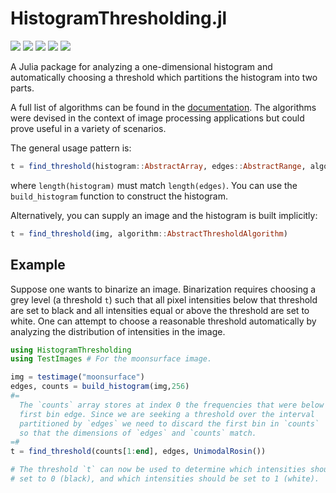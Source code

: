 # HistogramThresholding.jl

[![][action-img]][action-url]
[![][pkgeval-img]][pkgeval-url]
[![][codecov-img]][codecov-url]
[![][docs-stable-img]][docs-stable-url]
[![][docs-dev-img]][docs-dev-url]

A Julia package for analyzing a one-dimensional histogram and automatically choosing a threshold which partitions the histogram into two parts.  

A full list of algorithms can be found in the [documentation](https://juliaimages.github.io/HistogramThresholding.jl/stable). The algorithms were devised in the context of image processing applications but could prove useful in a variety of scenarios. 

The general usage pattern is:
```julia
t = find_threshold(histogram::AbstractArray, edges::AbstractRange, algorithm::AbstractThresholdAlgorithm)
```
where `length(histogram)` must match `length(edges)`. You can use the `build_histogram` function to construct the histogram.

Alternatively, you can supply an image and the histogram is built implicitly:
```julia
t = find_threshold(img, algorithm::AbstractThresholdAlgorithm)
```

## Example
Suppose one wants to binarize an image. Binarization requires choosing a grey level (a threshold `t`) such that all pixel intensities below that threshold are set to black and all intensities equal or above the threshold are set to white. One can attempt to choose a reasonable threshold automatically by analyzing the distribution of intensities in the image. 

```julia
using HistogramThresholding
using TestImages # For the moonsurface image.  

img = testimage("moonsurface")
edges, counts = build_histogram(img,256)
#=
  The `counts` array stores at index 0 the frequencies that were below the
  first bin edge. Since we are seeking a threshold over the interval
  partitioned by `edges` we need to discard the first bin in `counts`
  so that the dimensions of `edges` and `counts` match.
=#
t = find_threshold(counts[1:end], edges, UnimodalRosin())

# The threshold `t` can now be used to determine which intensities should be
# set to 0 (black), and which intensities should be set to 1 (white). 
```


[pkgeval-img]: https://juliaci.github.io/NanosoldierReports/pkgeval_badges/H/HistogramThresholding.svg
[pkgeval-url]: https://juliaci.github.io/NanosoldierReports/pkgeval_badges/report.html
[action-img]: https://github.com/juliaimages/HistogramThresholding.jl/workflows/CI/badge.svg
[action-url]: https://github.com/juliaimages/HistogramThresholding.jl/actions
[codecov-img]: https://codecov.io/gh/juliaimages/HistogramThresholding.jl/branch/master/graph/badge.svg
[codecov-url]: https://codecov.io/gh/juliaimages/HistogramThresholding.jl
[docs-stable-img]: https://img.shields.io/badge/docs-stable-blue.svg
[docs-stable-url]: https://juliaimages.github.io/HistogramThresholding.jl/stable
[docs-dev-img]: https://img.shields.io/badge/docs-dev-blue.svg
[docs-dev-url]: https://juliaimages.github.io/HistogramThresholding.jl/dev

